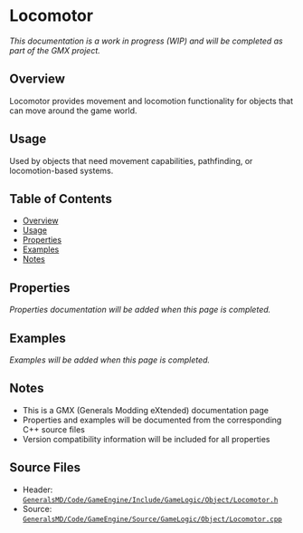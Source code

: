 # Locomotor

*This documentation is a work in progress (WIP) and will be completed as part of the GMX project.*

## Overview

Locomotor provides movement and locomotion functionality for objects that can move around the game world.

## Usage

Used by objects that need movement capabilities, pathfinding, or locomotion-based systems.

## Table of Contents

- [Overview](#overview)
- [Usage](#usage)
- [Properties](#properties)
- [Examples](#examples)
- [Notes](#notes)

## Properties

*Properties documentation will be added when this page is completed.*

## Examples

*Examples will be added when this page is completed.*

## Notes

- This is a GMX (Generals Modding eXtended) documentation page
- Properties and examples will be documented from the corresponding C++ source files
- Version compatibility information will be included for all properties

## Source Files

- Header: [`GeneralsMD/Code/GameEngine/Include/GameLogic/Object/Locomotor.h`](../GeneralsMD/Code/GameEngine/Include/GameLogic/Object/Locomotor.h)
- Source: [`GeneralsMD/Code/GameEngine/Source/GameLogic/Object/Locomotor.cpp`](../GeneralsMD/Code/GameEngine/Source/GameLogic/Object/Locomotor.cpp)
